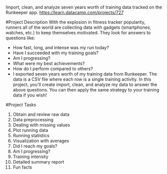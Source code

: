 Import, clean, and analyze seven years worth of training data tracked on the Runkeeper app.
https://learn.datacamp.com/projects/727

#Project Description
With the explosion in fitness tracker popularity, runners all of the world are collecting data with gadgets (smartphones, watches, etc.) to keep themselves motivated. They look for answers to questions like:

- How fast, long, and intense was my run today?
- Have I succeeded with my training goals?
- Am I progressing?
- What were my best achievements?
- How do I perform compared to others?
- I exported seven years worth of my training data from Runkeeper. The data is a CSV file where each row is a single training activity. In this project, you'll create import, clean, and analyze my data to answer the above questions. You can then apply the same strategy to your training data if you wish!

#Project Tasks
1. Obtain and review raw data
2. Data preprocessing
3. Dealing with missing values
4. Plot running data
5. Running statistics
6. Visualization with averages
7. Did I reach my goals?
8. Am I progressing?
9. Training intensity
10. Detailed summary report
11. Fun facts
